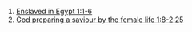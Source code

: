 1. [Enslaved in Egypt 1:1-6](001.md)
2. [God preparing a saviour by the female life 1:8-2:25](002.md)
